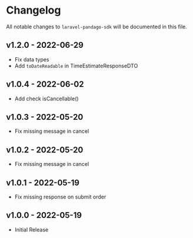 # Changelog

All notable changes to `laravel-pandago-sdk` will be documented in this file.

## v1.2.0 - 2022-06-29

- Fix data types
- Add `toDateReadable` in TimeEstimateResponseDTO

## v1.0.4 - 2022-06-02

- Add check isCancellable()

## v1.0.3 - 2022-05-20

- Fix missing message in cancel

## v1.0.2 - 2022-05-20

- Fix missing message in cancel

## v1.0.1 - 2022-05-19

- Fix missing response on submit order

## v1.0.0 - 2022-05-19

- Initial Release